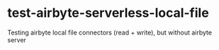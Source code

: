 # test-airbyte-serverless-local-file
Testing airbyte local file connectors (read + write), but without airbyte server
